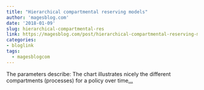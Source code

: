 ```yaml
---
title: "Hierarchical compartmental reserving models"
author: 'magesblog.com'
date: '2018-01-09'
slug: hierarchical-compartmental-res
link: https://magesblog.com/post/hierarchical-compartmental-reserving-models/
categories:
- bloglink
tags:
  - magesblogcom
---
```


The parameters describe: The chart illustrates nicely the different compartments (processes) for a policy over time[... <i class="fas fa-external-link-alt"></i>](https://magesblog.com/post/hierarchical-compartmental-reserving-models/)


